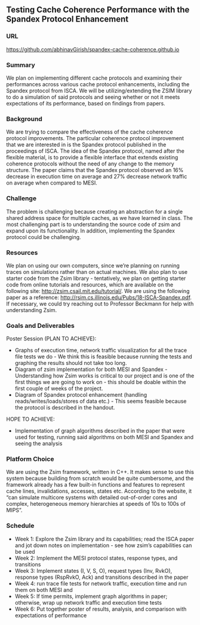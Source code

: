 ## Testing Cache Coherence Performance with the Spandex Protocol Enhancement

### URL

https://github.com/abhinavGirish/spandex-cache-coherence.github.io

### Summary

We plan on implementing different cache protocols and examining their performances across various cache protocol enhancements, including the Spandex protocol from ISCA. We will be utilizing/extending the ZSIM library to do a simulation of said protocols and seeing whether or not it meets expectations of its performance, based on findings from papers.

### Background

We are trying to compare the effectiveness of the cache coherence protocol improvements. The particular coherence protocol improvement that we are interested in is the Spandex protocol published in the proceedings of ISCA. The idea of the Spandex protocol, named after the flexible material, is to provide a flexible interface that extends existing coherence protocols without the need of any change to the memory structure. The paper claims that the Spandex protocol observed an 16% decrease in execution time on average and 27% decrease network traffic on average when compared to MESI.

### Challenge

The problem is challenging because creating an abstraction for a single shared address space for multiple caches, as we have learned in class. The most challenging part is to understanding the source code of zsim and expand upon its functionality. In addition, implementing the Spandex protocol could be challenging.

### Resources

We plan on using our own computers, since we’re planning on running traces on simulations rather than on actual machines. We also plan to use starter code from the Zsim library - tentatively, we plan on getting starter code from online tutorials and resources, which are available on the following site:  http://zsim.csail.mit.edu/tutorial/. We are using the following paper as a reference: http://rsim.cs.illinois.edu/Pubs/18-ISCA-Spandex.pdf. If necessary, we could try reaching out to Professor Beckmann for help with understanding Zsim.

### Goals and Deliverables

Poster Session (PLAN TO ACHIEVE):
- Graphs of execution time, network traffic visualization for all the trace file tests we do - We think this is feasible because running the tests and graphing the results should not take too long.
- Diagram of zsim implementation for both MESI and Spandex - Understanding how Zsim works is critical to our project and is one of the first things we are going to work on - this should be doable within the first couple of weeks of the project.
- Diagram of Spandex protocol enhancement (handling reads/writes/loads/stores of data etc.) - This seems feasible because the protocol is described in the handout.

HOPE TO ACHIEVE:
- Implementation of graph algorithms described in the paper that were used for testing, running said algorithms on both MESI and Spandex and seeing the analysis

### Platform Choice

We are using the Zsim framework, written in C++. It makes sense to use this system because building from scratch would be quite cumbersome, and the framework already has a few built-in functions and features to represent cache lines, invalidations, accesses, states etc. According to the website, it “can simulate multicore systems with detailed out-of-order cores and complex, heterogeneous memory hierarchies at speeds of 10s to 100s of MIPS”.

### Schedule

- Week 1: Explore the Zsim library and its capabilities; read the ISCA paper and jot down notes on implementation - see how zsim’s capabilities can be used
- Week 2: Implement the MESI protocol states, response types, and transitions
- Week 3:  Implement states (I, V, S, O), request types (Inv, RvkO), response types (RspRvkO, Ack) and transitions described in the paper
- Week 4: run trace file tests for network traffic, execution time and run them on both MESI and 
- Week 5: If time permits, implement graph algorithms in paper; otherwise, wrap up network traffic and execution time tests
- Week 6: Put together poster of results, analysis, and comparison with expectations of performance
